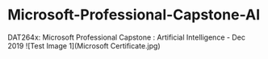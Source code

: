 # Microsoft-Professional-Capstone-AI
  DAT264x: Microsoft Professional Capstone : Artificial Intelligence - Dec 2019
![Test Image 1](Microsoft Certificate.jpg)
